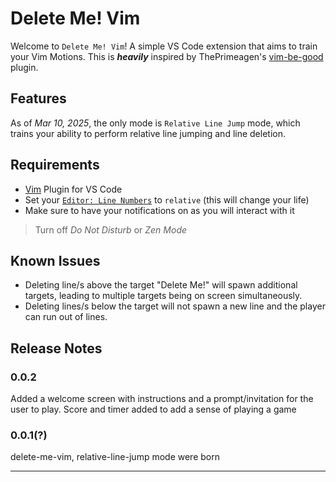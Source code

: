 # Delete Me! Vim

Welcome to `Delete Me! Vim`! A simple VS Code extension that aims to train your Vim Motions. This is ***heavily*** inspired by ThePrimeagen's [vim-be-good](https://github.com/ThePrimeagen/vim-be-good) plugin.

## Features

As of *Mar 10, 2025*, the only mode is `Relative Line Jump` mode, which trains your ability to perform relative line jumping and line deletion.

## Requirements

- [Vim](https://marketplace.visualstudio.com/items?itemName=vscodevim.vim) Plugin for VS Code 
- Set your [`Editor: Line Numbers`](vscode://settings/editor.lineNumbers) to `relative` (this will change your life)
- Make sure to have your notifications on as you will interact with it
> Turn off *Do Not Disturb* or *Zen Mode*

## Known Issues

- Deleting line/s above the target "Delete Me!" will spawn additional targets, leading to multiple targets being on screen simultaneously.
- Deleting lines/s below the target will not spawn a new line and the player can run out of lines.

## Release Notes

### 0.0.2
Added a welcome screen with instructions and a prompt/invitation for the user to play. Score and timer added to add a sense of playing a game

### 0.0.1(?)
delete-me-vim, relative-line-jump mode were born

---